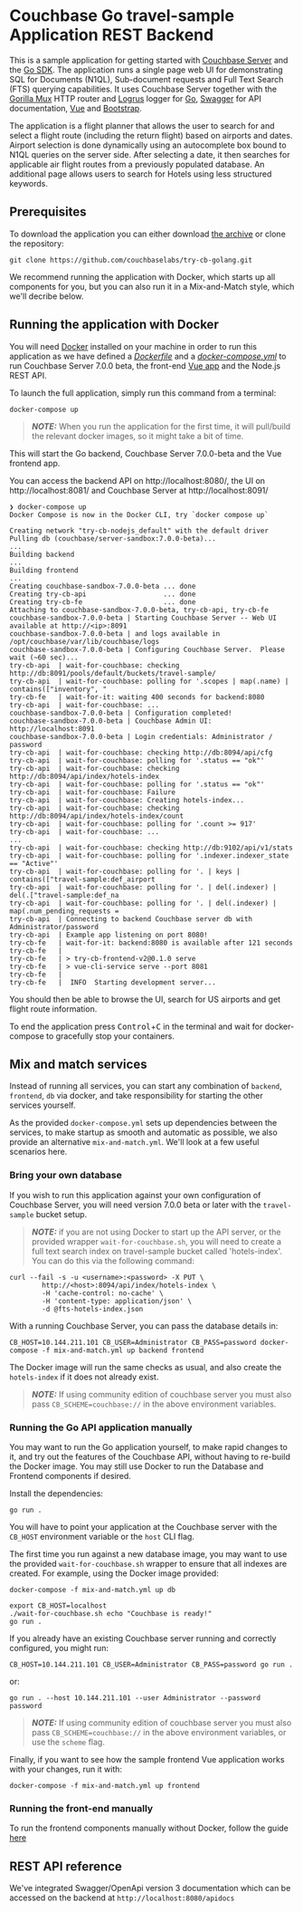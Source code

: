 # Couchbase Go travel-sample Application REST Backend

This is a sample application for getting started with [Couchbase Server] and the [Go SDK].
The application runs a single page web UI for demonstrating SQL for Documents (N1QL), Sub-document requests and Full Text Search (FTS) querying capabilities.
It uses Couchbase Server together with the [Gorilla Mux] HTTP router and [Logrus] logger for [Go], [Swagger] for API documentation, [Vue] and [Bootstrap].

The application is a flight planner that allows the user to search for and select a flight route (including the return flight) based on airports and dates.
Airport selection is done dynamically using an autocomplete box bound to N1QL queries on the server side. After selecting a date, it then searches
for applicable air flight routes from a previously populated database. An additional page allows users to search for Hotels using less structured keywords.


## Prerequisites

To download the application you can either download [the archive](https://github.com/couchbaselabs/try-cb-golang/archive/master.zip) or clone the repository:

    git clone https://github.com/couchbaselabs/try-cb-golang.git

We recommend running the application with Docker, which starts up all components for you,
but you can also run it in a Mix-and-Match style, which we'll decribe below.


## Running the application with Docker

You will need [Docker](https://docs.docker.com/get-docker/) installed on your machine in order to run this application as we have defined a [_Dockerfile_](Dockerfile) and a [_docker-compose.yml_](docker-compose.yml) to run Couchbase Server 7.0.0 beta, the front-end [Vue app](https://github.com/couchbaselabs/try-cb-frontend-v2.git) and the Node.js REST API.

To launch the full application, simply run this command from a terminal:

    docker-compose up

> **_NOTE:_** When you run the application for the first time, it will pull/build the relevant docker images, so it might take a bit of time.

This will start the Go backend, Couchbase Server 7.0.0-beta and the Vue frontend app.

You can access the backend API on http://localhost:8080/, the UI on
http://localhost:8081/ and Couchbase Server at http://localhost:8091/

    ❯ docker-compose up
    Docker Compose is now in the Docker CLI, try `docker compose up`

    Creating network "try-cb-nodejs_default" with the default driver
    Pulling db (couchbase/server-sandbox:7.0.0-beta)...
    ...
    Building backend
    ...
    Building frontend
    ...
    Creating couchbase-sandbox-7.0.0-beta ... done
    Creating try-cb-api                   ... done
    Creating try-cb-fe                    ... done
    Attaching to couchbase-sandbox-7.0.0-beta, try-cb-api, try-cb-fe
    couchbase-sandbox-7.0.0-beta | Starting Couchbase Server -- Web UI available at http://<ip>:8091
    couchbase-sandbox-7.0.0-beta | and logs available in /opt/couchbase/var/lib/couchbase/logs
    couchbase-sandbox-7.0.0-beta | Configuring Couchbase Server.  Please wait (~60 sec)...
    try-cb-api  | wait-for-couchbase: checking http://db:8091/pools/default/buckets/travel-sample/
    try-cb-api  | wait-for-couchbase: polling for '.scopes | map(.name) | contains(["inventory", "
    try-cb-fe   | wait-for-it: waiting 400 seconds for backend:8080
    try-cb-api  | wait-for-couchbase: ...
    couchbase-sandbox-7.0.0-beta | Configuration completed!
    couchbase-sandbox-7.0.0-beta | Couchbase Admin UI: http://localhost:8091
    couchbase-sandbox-7.0.0-beta | Login credentials: Administrator / password
    try-cb-api  | wait-for-couchbase: checking http://db:8094/api/cfg
    try-cb-api  | wait-for-couchbase: polling for '.status == "ok"'
    try-cb-api  | wait-for-couchbase: checking http://db:8094/api/index/hotels-index
    try-cb-api  | wait-for-couchbase: polling for '.status == "ok"'
    try-cb-api  | wait-for-couchbase: Failure
    try-cb-api  | wait-for-couchbase: Creating hotels-index...
    try-cb-api  | wait-for-couchbase: checking http://db:8094/api/index/hotels-index/count
    try-cb-api  | wait-for-couchbase: polling for '.count >= 917'
    try-cb-api  | wait-for-couchbase: ...
    ...
    try-cb-api  | wait-for-couchbase: checking http://db:9102/api/v1/stats
    try-cb-api  | wait-for-couchbase: polling for '.indexer.indexer_state == "Active"'
    try-cb-api  | wait-for-couchbase: polling for '. | keys | contains(["travel-sample:def_airport
    try-cb-api  | wait-for-couchbase: polling for '. | del(.indexer) | del(.["travel-sample:def_na
    try-cb-api  | wait-for-couchbase: polling for '. | del(.indexer) | map(.num_pending_requests =
    try-cb-api  | Connecting to backend Couchbase server db with Administrator/password
    try-cb-api  | Example app listening on port 8080!
    try-cb-fe   | wait-for-it: backend:8080 is available after 121 seconds
    try-cb-fe   |
    try-cb-fe   | > try-cb-frontend-v2@0.1.0 serve
    try-cb-fe   | > vue-cli-service serve --port 8081
    try-cb-fe   |
    try-cb-fe   |  INFO  Starting development server...

You should then be able to browse the UI, search for US airports and get flight
route information.

To end the application press <kbd>Control</kbd>+<kbd>C</kbd> in the terminal
and wait for docker-compose to gracefully stop your containers.


## Mix and match services

Instead of running all services, you can start any combination of `backend`,
`frontend`, `db` via docker, and take responsibility for starting the other
services yourself.

As the provided `docker-compose.yml` sets up dependencies between the services,
to make startup as smooth and automatic as possible, we also provide an
alternative `mix-and-match.yml`. We'll look at a few useful scenarios here.


### Bring your own database

If you wish to run this application against your own configuration of Couchbase
Server, you will need version 7.0.0 beta or later with the `travel-sample`
bucket setup.

> **_NOTE:_** if you are not using Docker to start up the API server, or the
> provided wrapper `wait-for-couchbase.sh`, you will need to create a full text
> search index on travel-sample bucket called 'hotels-index'. You can do this
> via the following command:

    curl --fail -s -u <username>:<password> -X PUT \
            http://<host>:8094/api/index/hotels-index \
            -H 'cache-control: no-cache' \
            -H 'content-type: application/json' \
            -d @fts-hotels-index.json

With a running Couchbase Server, you can pass the database details in:

    CB_HOST=10.144.211.101 CB_USER=Administrator CB_PASS=password docker-compose -f mix-and-match.yml up backend frontend

The Docker image will run the same checks as usual, and also create the
`hotels-index` if it does not already exist.

> **_NOTE:_** If using community edition of couchbase server you must also pass `CB_SCHEME=couchbase://` in the above environment variables.


### Running the Go API application manually

You may want to run the Go application yourself, to make rapid changes to it,
and try out the features of the Couchbase API, without having to re-build the Docker
image. You may still use Docker to run the Database and Frontend components if desired.

Install the dependencies:

    go run .

You will have to point your application at the Couchbase server with the
`CB_HOST` environment variable or the `host` CLI flag.

The first time you run against a new database image, you may want to use the provided
`wait-for-couchbase.sh` wrapper to ensure that all indexes are created.
For example, using the Docker image provided:


    docker-compose -f mix-and-match.yml up db

    export CB_HOST=localhost
    ./wait-for-couchbase.sh echo "Couchbase is ready!"
    go run .

If you already have an existing Couchbase server running and correctly configured, you might run:

    CB_HOST=10.144.211.101 CB_USER=Administrator CB_PASS=password go run .

or:

    go run . --host 10.144.211.101 --user Administrator --password password

> **_NOTE:_** If using community edition of couchbase server you must also pass `CB_SCHEME=couchbase://` in the above environment variables, or use the `scheme` flag.

Finally, if you want to see how the sample frontend Vue application works with your changes,
run it with:

    docker-compose -f mix-and-match.yml up frontend


### Running the front-end manually

To run the frontend components manually without Docker, follow the guide
[here](https://github.com/couchbaselabs/try-cb-frontend-v2)


## REST API reference

We've integrated Swagger/OpenApi version 3 documentation which can be accessed on the backend at `http://localhost:8080/apidocs`


[Couchbase Server]: https://www.couchbase.com/
[Go SDK]: https://docs.couchbase.com/go-sdk/current/hello-world/overview.html
[Gorilla Mux]: https://github.com/gorilla/mux
[Logrus]: https://github.com/sirupsen/logrus
[Go]: https://golang.org/
[Swagger]: https://swagger.io/resources/open-api/
[Vue]: https://vuejs.org/
[Bootstrap]: https://getbootstrap.com/
